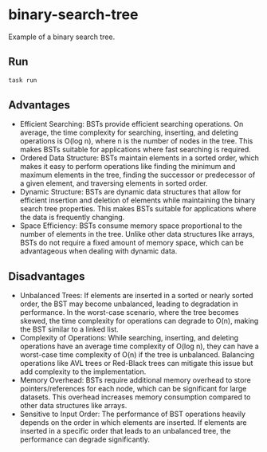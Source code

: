 # binary-search-tree

Example of a binary search tree.

## Run

```bash
task run
```

## Advantages

- Efficient Searching: BSTs provide efficient searching operations. On average,
  the time complexity for searching, inserting, and deleting operations is
  O(log n), where n is the number of nodes in the tree. This makes BSTs suitable
  for applications where fast searching is required.
- Ordered Data Structure: BSTs maintain elements in a sorted order, which makes
  it easy to perform operations like finding the minimum and maximum elements in
  the tree, finding the successor or predecessor of a given element, and
  traversing elements in sorted order.
- Dynamic Structure: BSTs are dynamic data structures that allow for efficient
  insertion and deletion of elements while maintaining the binary search tree
  properties. This makes BSTs suitable for applications where the data is
  frequently changing.
- Space Efficiency: BSTs consume memory space proportional to the number of
  elements in the tree. Unlike other data structures like arrays, BSTs do not
  require a fixed amount of memory space, which can be advantageous when dealing
  with dynamic data.

## Disadvantages

- Unbalanced Trees: If elements are inserted in a sorted or nearly sorted order,
  the BST may become unbalanced, leading to degradation in performance. In the
  worst-case scenario, where the tree becomes skewed, the time complexity for
  operations can degrade to O(n), making the BST similar to a linked list.
- Complexity of Operations: While searching, inserting, and deleting operations
  have an average time complexity of O(log n), they can have a worst-case time
  complexity of O(n) if the tree is unbalanced. Balancing operations like AVL
  trees or Red-Black trees can mitigate this issue but add complexity to the
  implementation.
- Memory Overhead: BSTs require additional memory overhead to store
  pointers/references for each node, which can be significant for large
  datasets. This overhead increases memory consumption compared to other data
  structures like arrays.
- Sensitive to Input Order: The performance of BST operations heavily depends on
  the order in which elements are inserted. If elements are inserted in a
  specific order that leads to an unbalanced tree, the performance can degrade
  significantly.
